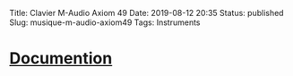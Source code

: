 Title: Clavier M-Audio Axiom 49
Date: 2019-08-12 20:35
Status: published
Slug: musique-m-audio-axiom49
Tags: Instruments

# [Documention]({static}../images/musique/M-Audio_Axiom49_UG_FR01french.pdf)
